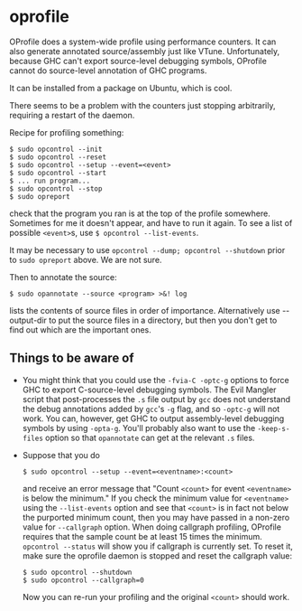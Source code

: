 # oprofile


OProfile does a system-wide profile using performance counters.  It can also generate annotated source/assembly just like VTune.  Unfortunately, because GHC can't export source-level debugging symbols, OProfile cannot do source-level annotation of GHC programs.


It can be installed from a package on Ubuntu, which is cool.


There seems to be a problem with the counters just stopping arbitrarily, requiring a restart of the daemon.


Recipe for profiling something:

```wiki
$ sudo opcontrol --init
$ sudo opcontrol --reset
$ sudo opcontrol --setup --event=<event>
$ sudo opcontrol --start
$ ... run program...
$ sudo opcontrol --stop
$ sudo opreport
```


check that the program you ran is at the top of the profile somewhere.  Sometimes for me it doesn't appear, and have to run it again.  To see a list of possible `<event>`s, use `$ opcontrol --list-events`.


It may be necessary to use `opcontrol --dump; opcontrol --shutdown` prior to `sudo opreport` above.  We are not sure.


Then to annotate the source:

```wiki
$ sudo opannotate --source <program> >&! log
```


lists the contents of source files in order of importance.  Alternatively use --output-dir to put the source files in a directory, but then 
you don't get to find out which are the important ones.

## Things to be aware of

- You might think that you could use the `-fvia-C -optc-g` options to force GHC to export C-source-level debugging symbols.  The Evil Mangler script that post-processes the `.s` file output by `gcc` does not understand the debug annotations added by `gcc`'s `-g` flag, and so `-optc-g` will not work.  You can, however, get GHC to output assembly-level debugging symbols by using `-opta-g`.  You'll probably also want to use the `-keep-s-files` option so that `opannotate` can get at the relevant `.s` files.

- Suppose that you do 

  ```wiki
  $ sudo opcontrol --setup --event=<eventname>:<count>
  ```

  and receive an error message that "Count `<count>` for event `<eventname>` is below the minimum."  If you check the minimum value for
  `<eventname>` using the `--list-events` option and see that `<count>` is in fact not below the purported minimum count, then you may have passed
  in a non-zero value for `--callgraph` option.  When doing callgraph profiling, OProfile requires that the sample count be at least 15 times the
  minimum.
  `opcontrol --status` will show you if callgraph is currently set.  To reset it, make sure the oprofile daemon is stopped and reset the callgraph
  value:

  ```wiki
  $ sudo opcontrol --shutdown
  $ sudo opcontrol --callgraph=0
  ```

  Now you can re-run your profiling and the original `<count>` should work.
